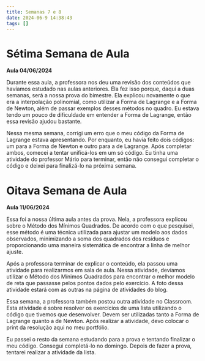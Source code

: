 ```yaml
---
title: Semanas 7 e 8
date: 2024-06-9 14:38:43
tags: []
---
```


# Sétima Semana de Aula
**Aula 04/06/2024**

Durante essa aula, a professora nos deu uma revisão dos conteúdos que havíamos estudado nas aulas anteriores. Ela fez isso porque, daqui a duas semanas, será a nossa prova do bimestre. Ela explicou novamente o que era a interpolação polinomial, como utilizar a Forma de Lagrange e a Forma de Newton, além de passar exemplos desses métodos no quadro. Eu estava tendo um pouco de dificuldade em entender a Forma de Lagrange, então essa revisão ajudou bastante.

Nessa mesma semana, corrigi um erro que o meu código da Forma de Lagrange estava apresentando. Por enquanto, eu havia feito dois códigos: um para a Forma de Newton e outro para a de Lagrange. Após completar ambos, comecei a tentar unificá-los em um só código. Eu tinha uma atividade do professor Mário para terminar, então não consegui completar o código e deixei para finalizá-lo na próxima semana.

# Oitava Semana de Aula
**Aula 11/06/2024**

Essa foi a nossa última aula antes da prova. Nela, a professora explicou sobre o Método dos Mínimos Quadrados. De acordo com o que pesquisei, esse método é uma técnica utilizada para ajustar um modelo aos dados observados, minimizando a soma dos quadrados dos resíduos e proporcionando uma maneira sistemática de encontrar a linha de melhor ajuste.

Após a professora terminar de explicar o conteúdo, ela passou uma atividade para realizarmos em sala de aula. Nessa atividade, devíamos utilizar o Método dos Mínimos Quadrados para encontrar o melhor modelo de reta que passasse pelos pontos dados pelo exercício. A foto dessa atividade estará com as outras na página de atividades do blog.

Essa semana, a professora também postou outra atividade no Classroom. Esta atividade é sobre resolver os exercícios de uma lista utilizando o código que tivemos que desenvolver. Devem ser utilizadas tanto a Forma de Lagrange quanto a de Newton. Após realizar a atividade, devo colocar o print da resolução aqui no meu portfólio.

Eu passei o resto da semana estudando para a prova e tentando finalizar o meu código. Consegui completá-lo no domingo. Depois de fazer a prova, tentarei realizar a atividade da lista.
